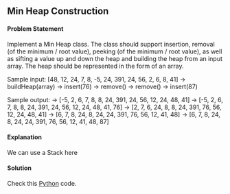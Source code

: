 ## Min Heap Construction

#### Problem Statement


Implement a Min Heap class. The class should support insertion, removal (of the minimum / root value), peeking (of the minimum / root value), as well as sifting a
value up and down the heap and building the heap from an input array. The heap should be represented in the form of an array.


Sample input: [48, 12, 24, 7, 8, -5, 24, 391, 24, 56, 2, 6, 8, 41]
-> buildHeap(array)
-> insert(76)
-> remove()
-> remove()
-> insert(87)


Sample output:
-> [-5, 2, 6, 7, 8, 8, 24, 391, 24, 56, 12, 24, 48, 41]
-> [-5, 2, 6, 7, 8, 8, 24, 391, 24, 56, 12, 24, 48, 41, 76]
-> [2, 7, 6, 24, 8, 8, 24, 391, 76, 56, 12, 24, 48, 41]
-> [6, 7, 8, 24, 8, 24, 24, 391, 76, 56, 12, 41, 48]
-> [6, 7, 8, 24, 8, 24, 24, 391, 76, 56, 12, 41, 48, 87]



#### Explanation

We can use a Stack here


#### Solution

Check this [Python](../solution/Min_Heap_Construction.py) code.

